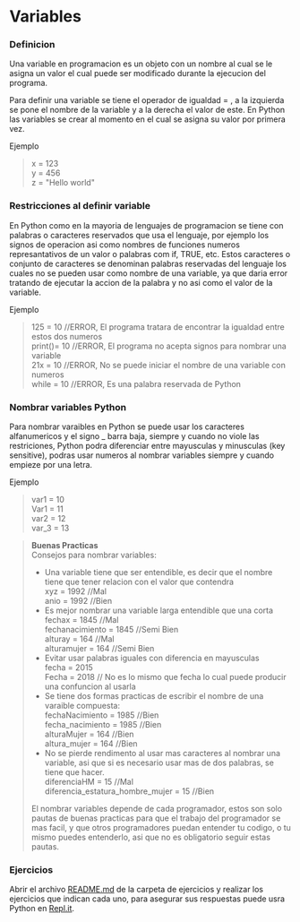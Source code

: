 # Variables

### Definicion
Una variable en programacion es un objeto con un nombre al cual se le asigna un valor el cual puede ser modificado durante la ejecucion del programa.

Para definir una variable se tiene el operador de igualdad = , a la izquierda se pone el nombre de la variable y a la derecha el valor de este. En Python las variables se crear al momento en el cual se asigna su valor por primera vez.

Ejemplo

> x = 123\
> y = 456\
> z = "Hello world"

### Restricciones al definir variable 

En Python como en la mayoria de lenguajes de programacion se tiene con palabras o caracteres reservados que usa el lenguaje, por ejemplo los signos de operacion asi como nombres de funciones numeros represantativos de un valor o palabras com if, TRUE, etc. Estos caracteres o conjunto de caracteres se denominan palabras reservadas del lenguaje los cuales no se pueden usar como nombre de una variable, ya que daria error tratando de ejecutar la accion de la palabra y no asi como el valor de la variable.

Ejemplo

> 125 = 10 //ERROR, El programa tratara de encontrar la igualdad entre estos dos numeros\
> print()= 10 //ERROR, El programa no acepta signos para nombrar una variable\
> 21x = 10 //ERROR, No se puede iniciar el nombre de una variable con numeros\
> while = 10 //ERROR, Es una palabra reservada de Python

### Nombrar variables Python

Para nombrar varaibles en Python se puede usar los caracteres alfanumericos y el signo _ barra baja, siempre y cuando no viole las restriciones, Python podra diferenciar entre mayusculas y minusculas (key sensitive), podras usar numeros al nombrar variables siempre y cuando empieze por una letra.

Ejemplo

> var1 = 10\
> Var1 = 11\
> var2 = 12\
> var_3 = 13

> **Buenas Practicas**\
> Consejos para nombrar variables:
>    - Una variable tiene que ser entendible, es decir que el nombre tiene que tener relacion con el valor que contendra\
>      xyz = 1992 //Mal\
>      anio = 1992 //Bien
>    - Es mejor nombrar una variable larga entendible que una corta\
>      fechax = 1845 //Mal\
>      fechanacimiento = 1845 //Semi Bien\
>      alturay = 164 //Mal\
>      alturamujer = 164 //Semi Bien
>    - Evitar usar palabras iguales con diferencia en mayusculas\
>      fecha = 2015\
>      Fecha = 2018 // No es lo mismo que fecha lo cual puede producir una confuncion al usarla
>    - Se tiene dos formas practicas de escribir el nombre de una varaible compuesta:\
>      fechaNacimiento = 1985 //Bien\
>      fecha_nacimiento = 1985 //Bien\
>      alturaMujer = 164 //Bien\
>      altura_mujer = 164 //Bien
>    - No se pierde rendimento al usar mas caracteres al nombrar una variable, asi que si es necesario usar mas de dos palabras, se tiene que hacer.\
>      diferenciaHM = 15 //Mal\
>      diferencia_estatura_hombre_mujer = 15 //Bien
>
>El nombrar variables depende de cada programador, estos son solo pautas de buenas practicas para que el trabajo del programador se mas facil, y que otros programadores puedan entender tu codigo, o tu mismo puedes entenderlo, asi que no es obligatorio seguir estas pautas.

### Ejercicios 

Abrir el archivo [README.md](https://github.com/psmaniac/CP01/blob/master/lesson01/02_extra_operations/Exercices/README.md) de la carpeta de ejercicios y realizar los ejercicios que indican cada uno, para asegurar sus respuestas puede usra Python en [Repl.it](https://repl.it/).
